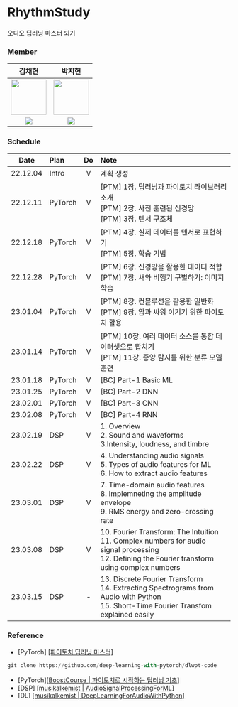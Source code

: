 # RhythmStudy
오디오 딥러닝 마스터 되기

### Member
| 김채현 | 박지현 |
| :---: | :---: |
| <img src='https://avatars.githubusercontent.com/u/55968794?v=4' height=80 width=80></img> | <img src='https://avatars.githubusercontent.com/u/108461149?v=4' height=80 width=80></img> |
| <a href="https://github.com/nuyhc"><img src="https://img.shields.io/badge/GitHub-181717?style=flat&logo=github&logoColor=FFFFFF&"/> | <a href="https://github.com/milhaud1201"><img src="https://img.shields.io/badge/GitHub-181717?style=flat&logo=github&logoColor=FFFFFF&"/> |

### Schedule
| Date | Plan | Do | Note |
| :---: | :--- | :---: | :---|
| 22.12.04 | Intro | V | 계획 생성 |
| 22.12.11 | PyTorch | V | [PTM] 1장. 딥러닝과 파이토치 라이브러리 소개 <br> [PTM] 2장. 사전 훈련된 신경망 <br> [PTM] 3장. 텐서 구조체 |
| 22.12.18 | PyTorch | V | [PTM] 4장. 실제 데이터를 텐서로 표현하기 <br> [PTM] 5장. 학습 기법 |
| 22.12.28 | PyTorch | V | [PTM] 6장. 신경망을 활용한 데이터 적합 <br> [PTM] 7장. 새와 비행기 구별하기: 이미지 학습 |
| 23.01.04 | PyTorch | V | [PTM] 8장. 컨볼루션을 활용한 일반화 <br> [PTM] 9장. 암과 싸워 이기기 위한 파이토치 활용 |
| 23.01.14 | PyTorch | V | [PTM] 10장. 여러 데이터 소스를 통합 데이터셋으로 합치기 <br> [PTM] 11장. 종양 탐지를 위한 분류 모델 훈련 |
| 23.01.18 | PyTorch | V | [BC] Part-1 Basic ML |
| 23.01.25 | PyTorch | V | [BC] Part-2 DNN |
| 23.02.01 | PyTorch | V | [BC] Part-3 CNN |
| 23.02.08 | PyTorch | V | [BC] Part-4 RNN |
| 23.02.19 | DSP | V | 1. Overview  <br> 2. Sound and waveforms <br> 3.Intensity, loudness, and timbre |
| 23.02.22 | DSP | V | 4. Understanding audio signals <br> 5. Types of audio features for ML <br> 6. How to extract audio features |
| 23.03.01 | DSP | V | 7. Time-domain audio features <br> 8. Implemneting the amplitude envelope <br> 9. RMS energy and zero-crossing rate |
| 23.03.08 | DSP | V | 10. Fourier Transform: The Intuition <br> 11. Complex numbers for audio signal processing <br> 12. Defining the Fourier transform using complex numbers |
| 23.03.15 | DSP | - | 13. Discrete Fourier Transform <br> 14. Extracting Spectrograms from Audio with Python <br> 15. Short-Time Fourier Transfom explained easily |

### Reference
- [PyTorch] [[파이토치 딥러닝 마스터]](https://github.com/deep-learning-with-pytorch/dlwpt-code)
```python
git clone https://github.com/deep-learning-with-pytorch/dlwpt-code
```
- [PyTorch][[BoostCourse | 파이토치로 시작하는 딥러닝 기초](https://www.boostcourse.org/ai214/joinLectures/25076)]
- [DSP] [[musikalkemist | AudioSignalProcessingForML]](https://github.com/musikalkemist/AudioSignalProcessingForML)
- [DL] [[musikalkemist | DeepLearningForAudioWithPython]](https://github.com/musikalkemist/DeepLearningForAudioWithPython)
